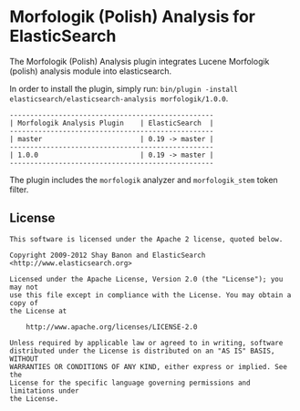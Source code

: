 Morfologik (Polish) Analysis for ElasticSearch
==================================

The Morfologik (Polish) Analysis plugin integrates Lucene Morfologik (polish) analysis module into elasticsearch.

In order to install the plugin, simply run: `bin/plugin -install elasticsearch/elasticsearch-analysis morfologik/1.0.0`.

    --------------------------------------------------
    | Morfologik Analysis Plugin    | ElasticSearch  |
    --------------------------------------------------
    | master                        | 0.19 -> master |
    --------------------------------------------------
    | 1.0.0                         | 0.19 -> master |
    --------------------------------------------------

The plugin includes the `morfologik` analyzer and `morfologik_stem` token filter.

License
-------

    This software is licensed under the Apache 2 license, quoted below.

    Copyright 2009-2012 Shay Banon and ElasticSearch <http://www.elasticsearch.org>

    Licensed under the Apache License, Version 2.0 (the "License"); you may not
    use this file except in compliance with the License. You may obtain a copy of
    the License at

        http://www.apache.org/licenses/LICENSE-2.0

    Unless required by applicable law or agreed to in writing, software
    distributed under the License is distributed on an "AS IS" BASIS, WITHOUT
    WARRANTIES OR CONDITIONS OF ANY KIND, either express or implied. See the
    License for the specific language governing permissions and limitations under
    the License.
